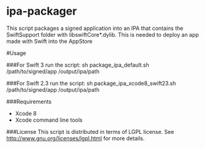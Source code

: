 ipa-packager
===

This script packages a signed application into an IPA that contains the SwiftSupport folder with libswiftCore*.dylib.
This is needed to deploy an app made with Swift into the AppStore

#Usage

###For Swift 3 run the script:
	sh package_ipa_default.sh /path/to/signed/app /output/ipa/path


###For Swift 2.3 run the script:
	sh package_ipa_xcode8_swift23.sh /path/to/signed/app /output/ipa/path


###Requirements
- Xcode 8
- Xcode command line tools

###License
This script is distributed in terms of LGPL license. See http://www.gnu.org/licenses/lgpl.html for more details.
